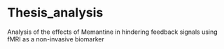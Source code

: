 # Thesis_analysis
Analysis of the effects of Memantine in hindering feedback signals using fMRI as a non-invasive biomarker
